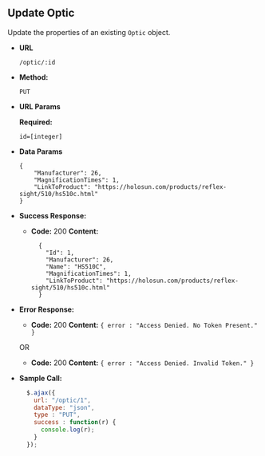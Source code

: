 **Update Optic**
----
Update the properties of an existing `Optic` object.

* **URL**

  `/optic/:id`

* **Method:**

  `PUT`

*  **URL Params**

   **Required:**

   `id=[integer]`

* **Data Params**

  ```
  {
      "Manufacturer": 26,
      "MagnificationTimes": 1,
      "LinkToProduct": "https://holosun.com/products/reflex-sight/510/hs510c.html"
  }
  ```

* **Success Response:**

  * **Code:** 200
    **Content:**
    ```
	  {
        "Id": 1,
        "Manufacturer": 26,
        "Name": "HS510C",
        "MagnificationTimes": 1,
        "LinkToProduct": "https://holosun.com/products/reflex-sight/510/hs510c.html"
	  }
    ```

* **Error Response:**

  * **Code:** 200
    **Content:** `{ error : "Access Denied. No Token Present." }`

  OR

    * **Code:** 200
      **Content:** `{ error : "Access Denied. Invalid Token." }`

* **Sample Call:**

  ```javascript
    $.ajax({
      url: "/optic/1",
      dataType: "json",
      type : "PUT",
      success : function(r) {
        console.log(r);
      }
    });
  ```
